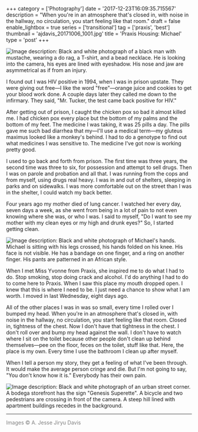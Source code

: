 +++
category = ['Photography']
date = '2017-12-23T16:09:35.715567'
description = "When you're in an atmosphere that's closed in, with noise in the hallway, no circulation, you start feeling like that room."
draft = false
enable_lightbox = true
series = ['transitional']
tag = ['praxis', 'best']
thumbnail = 'ajdavis_20171006_1001.jpg'
title = 'Praxis Housing: Michael'
type = 'post'
+++

![Image description: Black and white photograph of a black man with mustache, wearing a do rag, a T-shirt, and a bead necklace. He is looking into the camera, his eyes are lined with eyeshadow. His nose and jaw are asymmetrical as if from an injury.](ajdavis_20171006_1001.jpg)

I found out I was HIV positive in 1994, when I was in prison upstate. They were giving out free&mdash;I like the word "free"&mdash;orange juice and cookies to get your blood work done. A couple days later they called me down to the infirmary. They said, "Mr. Tucker, the test came back positive for HIV."

After getting out of prison, I caught the chicken pox so bad it almost killed me. I had chicken pox every place but the bottom of my palms and the bottom of my feet. The medicine I was taking, it was 25 pills a day. The pills gave me such bad diarrhea that my&mdash;I'll use a medical term&mdash;my gluteus maximus looked like a monkey's behind. I had to do a genotype to find out what medicines I was sensitive to. The medicine I've got now is working pretty good.

I used to go back and forth from prison. The first time was three years, the second time was three to six, for possession and attempt to sell drugs. Then I was on parole and probation and all that. I was running from the cops and from myself, using drugs real heavy. I was in and out of shelters, sleeping in parks and on sidewalks. I was more comfortable out on the street than I was in the shelter, I could watch my back better.

Four years ago my mother died of lung cancer. I watched her every day, seven days a week, as she went from being in a lot of pain to not even knowing where she was, or who I was. I said to myself, "Do I want to see my mother with my clean eyes or my high and drunk eyes?" So, I started getting clean.

![Image description: Black and white photograph of Michael's hands. Michael is sitting with his legs crossed, his hands folded on his knee. His face is not visible. He has a bandage on one finger, and a ring on another finger. His pants are patterned in an African style.](ajdavis_20171006_1003.jpg)

When I met Miss Yvonne from Praxis, she inspired me to do what I had to do. Stop smoking, stop doing crack and alcohol. I'd do anything I had to do to come here to Praxis. When I saw this place my mouth dropped open. I knew that this is where I need to be. I just need a chance to show what I am worth. I moved in last Wednesday, eight days ago.

All of the other places I was in was so small, every time I rolled over I bumped my head. When you're in an atmosphere that's closed in, with noise in the hallway, no circulation, you start feeling like that room. Closed in, tightness of the chest. Now I don't have that tightness in the chest. I don't roll over and bump my head against the wall. I don't have to watch where I sit on the toilet because other people don't clean up behind themselves—pee on the floor, feces on the toilet, stuff like that. Here, the place is my own. Every time I use the bathroom I clean up after myself.

When I tell a person my story, they get a feeling of what I've been through. It would make the average person cringe and die. But I'm not going to say, "You don't know how it is." Everybody has their own pain.

![Image description: Black and white photograph of an urban street corner. A bodega storefront has the sign "Genesis Superette". A bicycle and two pedestrians are crossing in front of the camera. A steep hill lined with apartment buildings recedes in the background.](ajdavis_20171007_1019.jpg)

***

<span style="color: gray">Images &copy; A. Jesse Jiryu Davis</span>
